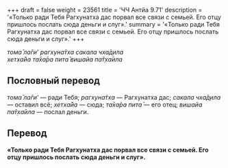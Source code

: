 +++
draft = false
weight = 23561
title = 'ЧЧ Антйа 9.71'
description = '«Только ради Тебя Рагхунатха дас порвал все связи с семьей. Его отцу пришлось послать сюда деньги и слуг».'
summary = '«Только ради Тебя Рагхунатха дас порвал все связи с семьей. Его отцу пришлось послать сюда деньги и слуг».'
+++

_тома̄ ла̄ги’ рагхуна̄тха сакала чха̄д̣ила  
хетха̄йа та̄ха̄ра пита̄ вишайа па̄т̣ха̄ила_

## Пословный перевод

_тома̄_ _ла̄ги’_ — ради Тебя; _рагхуна̄тха_ — Рагхунатха дас; _сакала_ _чха̄д̣ила_ — оставил всё; _хетха̄йа_ — сюда; _та̄ха̄ра_ _пита̄_ — его отец; _вишайа_ _па̄т̣ха̄ила_ — послал деньги.

## Перевод

**«Только ради Тебя Рагхунатха дас порвал все связи с семьей. Его отцу пришлось послать сюда деньги и слуг».**
